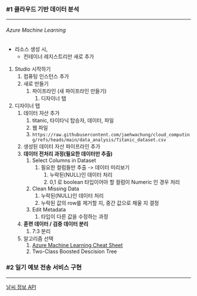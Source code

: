 ### #1 클라우드 기반 데이터 분석
---
###### Azure Machine Learning
- 리소스 생성 시,
	- 컨테이너 레지스트리만 새로 추가
1. Studio 시작하기
	1. 컴퓨팅 인스턴스 추가
	2. 새로 만들기
		1. 파이프라인 (새 파이프라인 만들기)
			1. 디자이너 탭
2. 디자이너 탭
	1. 데이터 자산 추가
		1. titanic, 타이타닉 탑승자, 데이터, 파일
		2. 웹 파일
		3. `https://raw.githubusercontent.com/jaehwachung/cloud_computing/refs/heads/main/data_analysis/Titanic_dataset.csv`
	2. 생성된 데이터 자산 파이프라인 추가
	3. **데이터 전처리 과정(필요한 데이터만 추출)**
		1. Select Columns in Dataset
			1. 필요한 컬럼들만 추출 -> 데이터 미리보기
				1. 누락된(NULL)인 데이터 처리
				2. 0,1 로 boolean 타입이어야 할 컬럼이 Numeric 인 경우 처리
		2. Clean Missing Data
			1. 누락된(NULL)인 데이터 처리
			2. 누락된 값의 row를 제거할 지, 중간 값으로 채울 지 결정
		3. Edit Metadata
			1. 타입이 다른 값을 수정하는 과정
	4. **훈련 데이터 / 검증 데이터 분리**
		1. 7:3 분리
	5. 알고리즘 선택
		1. [Azure Machine Learning Cheat Sheet](https://learn.microsoft.com/ko-kr/azure/machine-learning/algorithm-cheat-sheet?view=azureml-api-1)
		2. Two-Class Boosted Descision Tree

### #2 일기 예보 전송 서비스 구현
---
[날씨 정보 API](https://openweathermap.org/)
